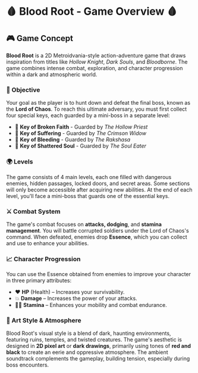 # 🩸 Blood Root - Game Overview 🩸

## 🎮 Game Concept

**Blood Root** is a 2D Metroidvania-style action-adventure game that draws inspiration from titles like *Hollow Knight*, *Dark Souls*, and *Bloodborne*. The game combines intense combat, exploration, and character progression within a dark and atmospheric world.

### 🎯 Objective

Your goal as the player is to hunt down and defeat the final boss, known as the **Lord of Chaos**. To reach this ultimate adversary, you must first collect four special keys, each guarded by a mini-boss in a separate level:

- 🔑 **Key of Broken Faith** - Guarded by *The Hollow Priest*
- 🔑 **Key of Suffering** - Guarded by *The Crimson Widow*
- 🔑 **Key of Bleeding** - Guarded by *The Rakshasa*
- 🔑 **Key of Shattered Soul** - Guarded by *The Soul Eater*

### 🌍 Levels

The game consists of 4 main levels, each one filled with dangerous enemies, hidden passages, locked doors, and secret areas. Some sections will only become accessible after acquiring new abilities. At the end of each level, you'll face a mini-boss that guards one of the essential keys.

### ⚔️ Combat System

The game's combat focuses on **attacks, dodging**, and **stamina management**. You will battle corrupted soldiers under the Lord of Chaos's command. When defeated, enemies drop **Essence**, which you can collect and use to enhance your abilities.

### 📈 Character Progression

You can use the Essence obtained from enemies to improve your character in three primary attributes:

- ❤️ **HP** (Health) – Increases your survivability.
- 💥 **Damage** – Increases the power of your attacks.
- 🏃‍♂️ **Stamina** – Enhances your mobility and combat endurance.

### 🎨 Art Style & Atmosphere

Blood Root's visual style is a blend of dark, haunting environments, featuring ruins, temples, and twisted creatures. The game's aesthetic is designed in **2D pixel art** or **dark drawings**, primarily using tones of **red and black** to create an eerie and oppressive atmosphere. The ambient soundtrack complements the gameplay, building tension, especially during boss encounters.
